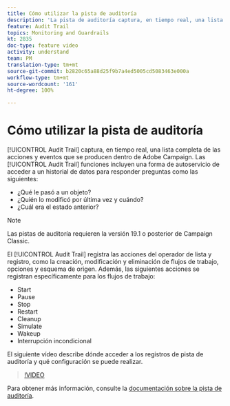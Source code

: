 ```yaml
---
title: Cómo utilizar la pista de auditoría
description: 'La pista de auditoría captura, en tiempo real, una lista completa de las acciones y eventos que se producen dentro de Adobe Campaign. '
feature: Audit Trail
topics: Monitoring and Guardrails
kt: 2835
doc-type: feature video
activity: understand
team: PM
translation-type: tm+mt
source-git-commit: b2820c65a88d25f9b7a4ed5005cd5083463e000a
workflow-type: tm+mt
source-wordcount: '161'
ht-degree: 100%

---
```



# Cómo utilizar la pista de auditoría

[!UICONTROL Audit Trail] captura, en tiempo real, una lista completa de las acciones y eventos que se producen dentro de Adobe Campaign. Las [!UICONTROL Audit Trail] funciones incluyen una forma de autoservicio de acceder a un historial de datos para responder preguntas como las siguientes:

* ¿Qué le pasó a un objeto?
* ¿Quién lo modificó por última vez y cuándo?
* ¿Cuál era el estado anterior?

>[!NOTE]
>
>Las pistas de auditoría requieren la versión 19.1 o posterior de Campaign Classic.

El [!UICONTROL Audit Trail] registra las acciones del operador de lista y registro, como la creación, modificación y eliminación de flujos de trabajo, opciones y esquema de origen. Además, las siguientes acciones se registran específicamente para los flujos de trabajo:

* Start
* Pause
* Stop
* Restart
* Cleanup
* Simulate
* Wakeup
* Interrupción incondicional

El siguiente vídeo describe dónde acceder a los registros de pista de auditoría y qué configuración se puede realizar.

>[!VIDEO](https://video.tv.adobe.com/v/27425?quality=12)

Para obtener más información, consulte la [documentación sobre la pista de auditoría](https://docs.adobe.com/content/help/es-ES/campaign-classic/using/monitoring-campaign-classic/production-procedures/audit-trail.html).
